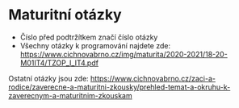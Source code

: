 # Maturitní otázky
- Číslo před podtržítkem značí číslo otázky
- Všechny otázky k programování najdete zde: https://www.cichnovabrno.cz/img/maturita/2020-2021/18-20-M01IT4/TZOP_I_IT4.pdf

Ostatní otázky jsou zde: https://www.cichnovabrno.cz/zaci-a-rodice/zaverecne-a-maturitni-zkousky/prehled-temat-a-okruhu-k-zaverecnym-a-maturitnim-zkouskam
